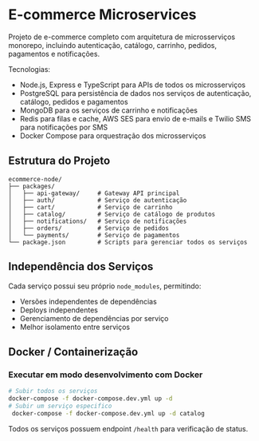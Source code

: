 # E-commerce Microservices

Projeto de e-commerce completo com arquitetura de microsserviços monorepo, incluindo autenticação, catálogo, carrinho, pedidos, pagamentos e notificações.

Tecnologias:
- Node.js, Express e TypeScript para APIs de todos os microsserviços
- PostgreSQL para persistência de dados nos serviços de autenticação, catálogo, pedidos e pagamentos
- MongoDB para os serviços de carrinho e notificações
- Redis para filas e cache, AWS SES para envio de e-mails e Twilio SMS para notificações por SMS
- Docker Compose para orquestração dos microsserviços

## Estrutura do Projeto

```
ecommerce-node/
├── packages/
│   ├── api-gateway/     # Gateway API principal
│   ├── auth/            # Serviço de autenticação
│   ├── cart/            # Serviço de carrinho
│   ├── catalog/         # Serviço de catálogo de produtos
│   ├── notifications/   # Serviço de notificações
│   ├── orders/          # Serviço de pedidos
│   └── payments/        # Serviço de pagamentos
└── package.json         # Scripts para gerenciar todos os serviços
```

## Independência dos Serviços

Cada serviço possui seu próprio `node_modules`, permitindo:

- Versões independentes de dependências
- Deploys independentes
- Gerenciamento de dependências por serviço
- Melhor isolamento entre serviços

## Docker / Containerização

### Executar em modo desenvolvimento com Docker

```bash
# Subir todos os serviços
docker-compose -f docker-compose.dev.yml up -d
# Subir um serviço especifico
 docker-compose -f docker-compose.dev.yml up -d catalog
```

Todos os serviços possuem endpoint `/health` para verificação de status.
